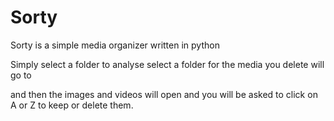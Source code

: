 # Sorty
Sorty is a simple media organizer written in python


Simply select a folder to analyse
select a folder for the media you delete will go to 

and then the images and videos will open and you will be asked to click on A or Z to keep or delete them.
